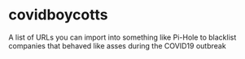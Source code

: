 # covidboycotts
A list of URLs you can import into something like Pi-Hole to blacklist companies that behaved like asses during the COVID19 outbreak
